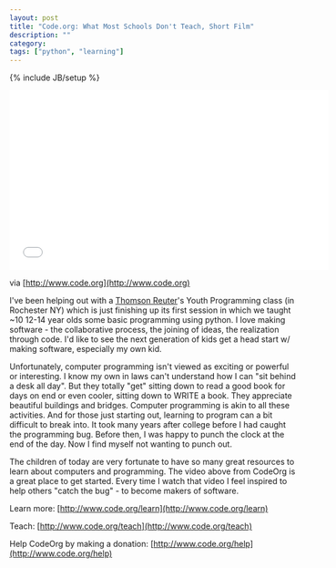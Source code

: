 ```yaml
---
layout: post
title: "Code.org: What Most Schools Don't Teach, Short Film"
description: ""
category:
tags: ["python", "learning"]
---
```

{% include JB/setup %}

<iframe width="560" height="315" src="//www.youtube.com/embed/dU1xS07N-FA" frameborder="0" allowfullscreen></iframe>

via [http://www.code.org](http://www.code.org)



I've been helping out with a [Thomson Reuter](http://www.thomsonreuters.com)'s Youth Programming class (in Rochester NY)﻿ which is just finishing up its first session in which we taught ~10 12-14 year olds some basic programming using python﻿.  I love making software - the collaborative process, the joining of ideas, the realization through code.  I'd like to see the next generation of kids get a head start w/ making software, especially my own kid.  

Unfortunately, computer programming isn't viewed as exciting or powerful or interesting.  I know my own in laws can't understand how I can "sit behind a desk all day".  But they totally "get" sitting down to read a good book for days on end or even cooler, sitting down to WRITE a book.  They appreciate beautiful buildings and bridges.  Computer programming is akin to all these activities.  And for those just starting out, learning to program can a bit difficult to break into.  It took many years after college before I had caught the programming bug.  Before then, I was happy to punch the clock at the end of the day.  Now I find myself not wanting to punch out.

The children of today are very fortunate to have so many great resources to learn about computers and programming. The video above from CodeOrg is a great place to get started.  Every time I watch that video I feel inspired to help others "catch the bug" - to become makers of software.

Learn more: [http://www.code.org/learn](http://www.code.org/learn)

Teach: [http://www.code.org/teach](http://www.code.org/teach)

Help CodeOrg by making a donation: [http://www.code.org/help](http://www.code.org/help)
